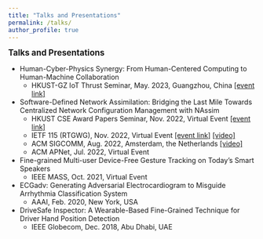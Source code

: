 ```yaml
---
title: "Talks and Presentations"
permalink: /talks/
author_profile: true
---
```


<!-- {% if site.talkmap_link == true %}

<p style="text-decoration:underline;"><a href="/talkmap.html">See a map of all the places I've given a talk!</a></p>

{% endif %}

{% for post in site.talks reversed %}
{% include archive-single-talk.html %}
{% endfor %} -->

<big>**Talks and Presentations**</big>

- Human-Cyber-Physics Synergy: From Human-Centered Computing to Human-Machine Collaboration
  - HKUST-GZ IoT Thrust Seminar, May. 2023, Guangzhou, China [[event link]](https://mp.weixin.qq.com/s/hUb2uVfda-0A5nfbE5oLWw)
- Software-Defined Network Assimilation: Bridging the Last Mile Towards Centralized Network Configuration Management with NAssim
  - HKUST CSE Award Papers Seminar, Nov. 2022, Virtual Event [[event link]](https://calendar.hkust.edu.hk/events/computer-science-and-engineering-award-papers-online-seminar)
  - IETF 115 (RTGWG), Nov. 2022, Virtual Event [[event link]](https://datatracker.ietf.org/doc/agenda-115-rtgwg/) [[video]](https://www.youtube.com/watch?v=d7KYdd1XX8w&list=PLC86T-6ZTP5ji_vvPbmRjTek-OvYffv7a&index=115&ab_channel=IETF-InternetEngineeringTaskForce)
  - ACM SIGCOMM, Aug. 2022, Amsterdam, the Netherlands [[video]](https://www.youtube.com/watch?v=9wmZFbLiDC0&ab_channel=ACMSIGCOMM)
  - ACM APNet, Jul. 2022, Virtual Event
- Fine-grained Multi-user Device-Free Gesture Tracking on Today’s Smart Speakers
  - IEEE MASS, Oct. 2021, Virtual Event
- ECGadv: Generating Adversarial Electrocardiogram to Misguide Arrhythmia Classification System
  - AAAI, Feb. 2020, New York, USA
- DriveSafe Inspector: A Wearable-Based Fine-Grained Technique for Driver Hand Position Detection
  - IEEE Globecom, Dec. 2018, Abu Dhabi, UAE
